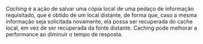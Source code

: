 *Caching* é a ação de salvar uma cópia local de uma pedaço de informação requisitado, que é obtido de um local distante, de forma que, caso a mesma informação seja solicitada novamente, ela possa ser recuperada do cache local, em vez de ser recuperada da fonte distante.
Caching pode melhorar a performance ao diminuir o tempo de resposta.